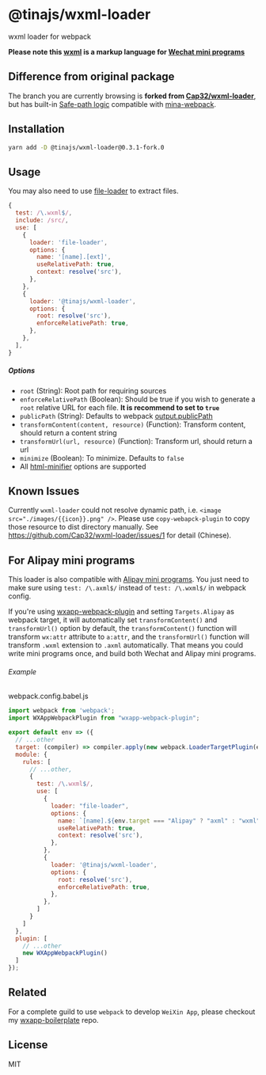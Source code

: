 # @tinajs/wxml-loader

wxml loader for webpack

**Please note this
[wxml](https://mp.weixin.qq.com/debug/wxadoc/dev/framework/view/wxml/) is a
markup language for
[Wechat mini programs](https://mp.weixin.qq.com/debug/wxadoc/dev/)**

## Difference from original package

The branch you are currently browsing is **forked from [Cap32/wxml-loader](https://github.com/Cap32/wxml-loader)**, but has built-in [Safe-path logic](https://github.com/tinajs/mina-webpack/blob/b23a9a98c2345059a1cb4343563124a49f467804/packages/mina-loader/lib/helpers.js#L90-L94) compatible with [mina-webpack](https://github.com/tinajs/mina-webpack/).

## Installation

```bash
yarn add -D @tinajs/wxml-loader@0.3.1-fork.0
```

## Usage

You may also need to use
[file-loader](https://github.com/webpack-contrib/file-loader) to extract files.

```js
{
  test: /\.wxml$/,
  include: /src/,
  use: [
    {
      loader: 'file-loader',
      options: {
        name: '[name].[ext]',
        useRelativePath: true,
        context: resolve('src'),
      },
    },
    {
      loader: '@tinajs/wxml-loader',
      options: {
        root: resolve('src'),
        enforceRelativePath: true,
      },
    },
  ],
}
```

##### Options

- `root` (String): Root path for requiring sources
- `enforceRelativePath` (Boolean): Should be true if you wish to generate a
  `root` relative URL for each file. **It is recommend to set to `true`**
- `publicPath` (String): Defaults to webpack
  [output.publicPath](https://webpack.js.org/configuration/output/#output-publicpath)
- `transformContent(content, resource)` (Function): Transform content, should
  return a content string
- `transformUrl(url, resource)` (Function): Transform url, should return a url
- `minimize` (Boolean): To minimize. Defaults to `false`
- All
  [html-minifier](https://github.com/kangax/html-minifier#options-quick-reference)
  options are supported

## Known Issues

Currently `wxml-loader` could not resolve dynamic path, i.e.
`<image src="./images/{{icon}}.png" />`. Please use `copy-webapck-plugin` to
copy those resource to dist directory manually. See
https://github.com/Cap32/wxml-loader/issues/1 for detail (Chinese).

## For Alipay mini programs

This loader is also compatible with
[Alipay mini programs](https://mini.open.alipay.com/channel/miniIndex.htm). You
just need to make sure using `test: /\.axml$/` instead of `test: /\.wxml$/` in
webpack config.

If you're using
[wxapp-webpack-plugin](https://github.com/Cap32/wxapp-webpack-plugin) and
setting `Targets.Alipay` as webpack target, it will automatically set
`transformContent()` and `transformUrl()` option by default, the
`transformContent()` function will transform `wx:attr` attribute to `a:attr`,
and the `transformUrl()` function will transform `.wxml` extension to `.axml`
automatically. That means you could write mini programs once, and build both
Wechat and Alipay mini programs.

###### Example

webpack.config.babel.js

```js
import webpack from 'webpack';
import WXAppWebpackPlugin from "wxapp-webpack-plugin";

export default env => ({
  // ...other
  target: (compiler) => compiler.apply(new webpack.LoaderTargetPlugin(env.target || "Wechat"))
  module: {
    rules: [
      // ...other,
      {
        test: /\.wxml$/,
        use: [
          {
            loader: "file-loader",
            options: {
              name: `[name].${env.target === "Alipay" ? "axml" : "wxml"}`
              useRelativePath: true,
              context: resolve('src'),
            },
          },
          {
            loader: '@tinajs/wxml-loader',
            options: {
              root: resolve('src'),
              enforceRelativePath: true,
            },
          },
        ]
      }
    ]
  },
  plugin: [
    // ...other
    new WXAppWebpackPlugin()
  ]
});
```

## Related

For a complete guild to use `webpack` to develop `WeiXin App`, please checkout
my [wxapp-boilerplate](https://github.com/cantonjs/wxapp-boilerplate) repo.

## License

MIT
